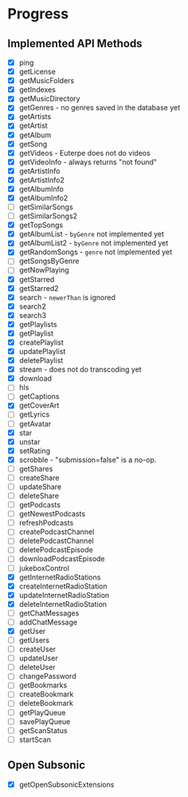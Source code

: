# Progress

## Implemented API Methods

- [x] ping
- [x] getLicense
- [x] getMusicFolders
- [x] getIndexes
- [x] getMusicDirectory
- [x] getGenres - no genres saved in the database yet
- [x] getArtists
- [x] getArtist
- [x] getAlbum
- [x] getSong
- [x] getVideos - Euterpe does not do videos
- [x] getVideoInfo - always returns "not found"
- [x] getArtistInfo
- [x] getArtistInfo2
- [x] getAlbumInfo
- [x] getAlbumInfo2
- [ ] getSimilarSongs
- [ ] getSimilarSongs2
- [x] getTopSongs
- [x] getAlbumList - `byGenre` not implemented yet
- [x] getAlbumList2 - `byGenre` not implemented yet
- [x] getRandomSongs - `genre` not implemented yet
- [ ] getSongsByGenre
- [ ] getNowPlaying
- [x] getStarred
- [x] getStarred2
- [x] search - `newerThan` is ignored
- [x] search2
- [x] search3
- [x] getPlaylists
- [x] getPlaylist
- [x] createPlaylist
- [x] updatePlaylist
- [x] deletePlaylist
- [x] stream - does not do transcoding yet
- [x] download
- [ ] hls
- [ ] getCaptions
- [x] getCoverArt
- [ ] getLyrics
- [ ] getAvatar
- [x] star
- [x] unstar
- [x] setRating
- [x] scrobble - "submission=false" is a no-op.
- [ ] getShares
- [ ] createShare
- [ ] updateShare
- [ ] deleteShare
- [ ] getPodcasts
- [ ] getNewestPodcasts
- [ ] refreshPodcasts
- [ ] createPodcastChannel
- [ ] deletePodcastChannel
- [ ] deletePodcastEpisode
- [ ] downloadPodcastEpisode
- [ ] jukeboxControl
- [x] getInternetRadioStations
- [x] createInternetRadioStation
- [x] updateInternetRadioStation
- [x] deleteInternetRadioStation
- [ ] getChatMessages
- [ ] addChatMessage
- [x] getUser
- [ ] getUsers
- [ ] createUser
- [ ] updateUser
- [ ] deleteUser
- [ ] changePassword
- [ ] getBookmarks
- [ ] createBookmark
- [ ] deleteBookmark
- [ ] getPlayQueue
- [ ] savePlayQueue
- [ ] getScanStatus
- [ ] startScan

## Open Subsonic

- [x] getOpenSubsonicExtensions
